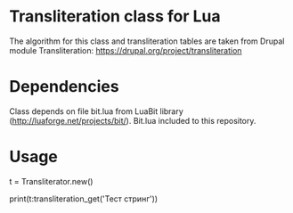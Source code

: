 Transliteration class for Lua
=============================

The algorithm for this class and transliteration tables are taken from Drupal module Transliteration: https://drupal.org/project/transliteration

Dependencies
============

Class depends on file bit.lua from LuaBit library (http://luaforge.net/projects/bit/). Bit.lua included to this repository.

Usage
=====

t = Transliterator.new()

print(t:transliteration_get('Тест стринг'))
